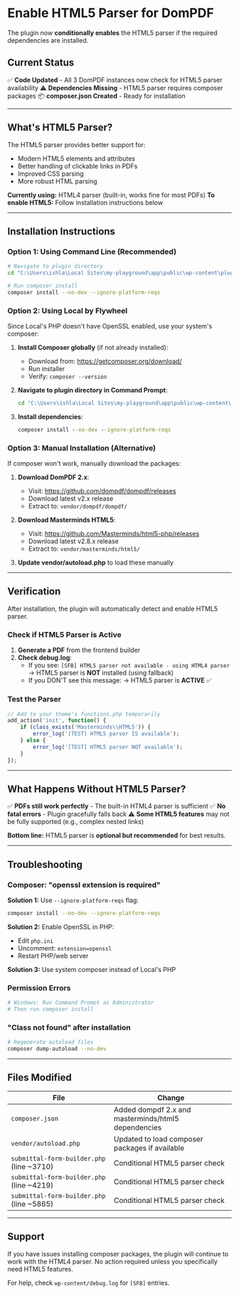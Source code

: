# Enable HTML5 Parser for DomPDF

The plugin now **conditionally enables** the HTML5 parser if the required dependencies are installed.

## Current Status

✅ **Code Updated** - All 3 DomPDF instances now check for HTML5 parser availability
⚠️ **Dependencies Missing** - HTML5 parser requires composer packages
📦 **composer.json Created** - Ready for installation

---

## What's HTML5 Parser?

The HTML5 parser provides better support for:
- Modern HTML5 elements and attributes
- Better handling of clickable links in PDFs
- Improved CSS parsing
- More robust HTML parsing

**Currently using:** HTML4 parser (built-in, works fine for most PDFs)
**To enable HTML5:** Follow installation instructions below

---

## Installation Instructions

### Option 1: Using Command Line (Recommended)

```bash
# Navigate to plugin directory
cd "C:\Users\ishla\Local Sites\my-playground\app\public\wp-content\plugins\Submittal & Spec Sheet Builder"

# Run composer install
composer install --no-dev --ignore-platform-reqs
```

### Option 2: Using Local by Flywheel

Since Local's PHP doesn't have OpenSSL enabled, use your system's composer:

1. **Install Composer globally** (if not already installed):
   - Download from: https://getcomposer.org/download/
   - Run installer
   - Verify: `composer --version`

2. **Navigate to plugin directory in Command Prompt**:
   ```cmd
   cd "C:\Users\ishla\Local Sites\my-playground\app\public\wp-content\plugins\Submittal & Spec Sheet Builder"
   ```

3. **Install dependencies**:
   ```cmd
   composer install --no-dev --ignore-platform-reqs
   ```

### Option 3: Manual Installation (Alternative)

If composer won't work, manually download the packages:

1. **Download DomPDF 2.x**:
   - Visit: https://github.com/dompdf/dompdf/releases
   - Download latest v2.x release
   - Extract to: `vendor/dompdf/dompdf/`

2. **Download Masterminds HTML5**:
   - Visit: https://github.com/Masterminds/html5-php/releases
   - Download latest v2.8.x release
   - Extract to: `vendor/masterminds/html5/`

3. **Update vendor/autoload.php** to load these manually

---

## Verification

After installation, the plugin will automatically detect and enable HTML5 parser.

### Check if HTML5 Parser is Active

1. **Generate a PDF** from the frontend builder
2. **Check debug.log**:
   - If you see: `[SFB] HTML5 parser not available - using HTML4 parser`
     → HTML5 parser is **NOT** installed (using fallback)
   - If you DON'T see this message:
     → HTML5 parser is **ACTIVE** ✅

### Test the Parser

```php
// Add to your theme's functions.php temporarily
add_action('init', function() {
    if (class_exists('Masterminds\\HTML5')) {
        error_log('[TEST] HTML5 parser IS available');
    } else {
        error_log('[TEST] HTML5 parser NOT available');
    }
});
```

---

## What Happens Without HTML5 Parser?

✅ **PDFs still work perfectly** - The built-in HTML4 parser is sufficient
✅ **No fatal errors** - Plugin gracefully falls back
⚠️ **Some HTML5 features** may not be fully supported (e.g., complex nested links)

**Bottom line:** HTML5 parser is **optional but recommended** for best results.

---

## Troubleshooting

### Composer: "openssl extension is required"

**Solution 1:** Use `--ignore-platform-reqs` flag:
```bash
composer install --no-dev --ignore-platform-reqs
```

**Solution 2:** Enable OpenSSL in PHP:
- Edit `php.ini`
- Uncomment: `extension=openssl`
- Restart PHP/web server

**Solution 3:** Use system composer instead of Local's PHP

### Permission Errors

```bash
# Windows: Run Command Prompt as Administrator
# Then run composer install
```

### "Class not found" after installation

```bash
# Regenerate autoload files
composer dump-autoload --no-dev
```

---

## Files Modified

| File | Change |
|------|--------|
| `composer.json` | Added dompdf 2.x and masterminds/html5 dependencies |
| `vendor/autoload.php` | Updated to load composer packages if available |
| `submittal-form-builder.php` (line ~3710) | Conditional HTML5 parser check |
| `submittal-form-builder.php` (line ~4219) | Conditional HTML5 parser check |
| `submittal-form-builder.php` (line ~5865) | Conditional HTML5 parser check |

---

## Support

If you have issues installing composer packages, the plugin will continue to work with the HTML4 parser. No action required unless you specifically need HTML5 features.

For help, check `wp-content/debug.log` for `[SFB]` entries.
